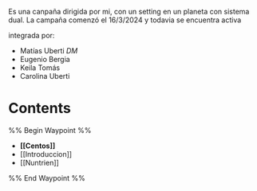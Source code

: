 Es una canpaña dirigida por mi, con un setting en un planeta con sistema dual. 
La campaña comenzó el 16/3/2024 y todavia se encuentra activa 

integrada por: 
- Matías Uberti *DM*
- Eugenio Bergia
- Keila Tomás
- Carolina Uberti

# Contents
%% Begin Waypoint %%
- **[[Centos]]**
- [[Introduccion]]
- [[Nuntrien]]

%% End Waypoint %%



